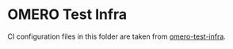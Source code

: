 # OMERO Test Infra

CI configuration files in this folder are taken from [omero-test-infra](https://github.com/ome/omero-test-infra).
